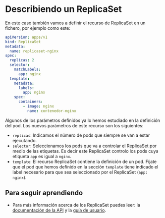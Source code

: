 # Describiendo un ReplicaSet

En este caso también vamos a definir el recurso de ReplicaSet en un fichero, por ejemplo como este:

```yaml
apiVersion: apps/v1
kind: ReplicaSet
metadata:
  name: replicaset-nginx
spec:
  replicas: 2
  selector:
    matchLabels:
      app: nginx
  template:
    metadata:
      labels:
        app: nginx
    spec:
      containers:
        - image: nginx
          name: contenedor-nginx
```

Algunos de los parámetros definidos ya lo hemos estudiado en la definición del pod. Los nuevos parámetros de este recurso son los siguientes:

* `replicas`: Indicamos el número de pods que siempre se van a estar ejecutando.
* `selector`: Seleccionamos los pods que va a controlar el ReplicaSet por medio de las etiquetas. Es decir este ReplicaSet controlo los pods cuya etiqueta `app` es igual a `nginx`.
* `template`: El recurso ReplicaSet contiene la definición de un pod. Fíjate que el pod que hemos definido en la sección `template` tiene indicado el label necesario para que sea seleccionado por el ReplicaSet (`app: nginx`).

## Para seguir aprendiendo

* Para más información acerca de los ReplicaSet puedes leer: la [documentación de la API](https://kubernetes.io/docs/reference/generated/kubernetes-api/v1.20/#replicaset-v1-apps) y la [guía de usuario](https://kubernetes.io/docs/concepts/workloads/controllers/replicaset/).